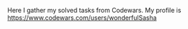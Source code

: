 Here I gather my solved tasks from Codewars. 
My profile is https://www.codewars.com/users/wonderfulSasha

